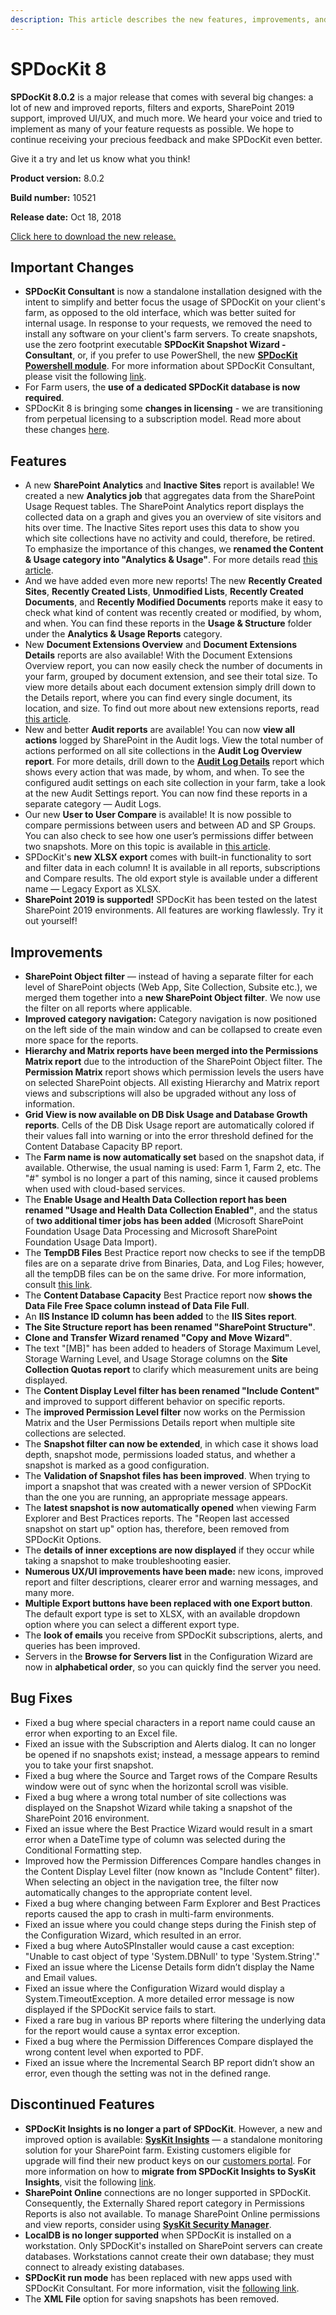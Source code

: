 ```yaml
---
description: This article describes the new features, improvements, and bug fixes that are delivered in SPDocKit 8.
---
```


# SPDocKit 8

**SPDocKit 8.0.2** is a major release that comes with several big changes: a lot of new and improved reports, filters and exports, SharePoint 2019 support, improved UI/UX, and much more. We heard your voice and tried to implement as many of your feature requests as possible. We hope to continue receiving your precious feedback and make SPDocKit even better.

Give it a try and let us know what you think!

**Product version:** 8.0.2

**Build number:** 10521

**Release date:** Oct 18, 2018

[Click here to download the new release.](https://www.syskit.com/products/spdockit/download/)

## Important Changes

* **SPDocKit Consultant** is now a standalone installation designed with the intent to simplify and better focus the usage of SPDocKit on your client's farm, as opposed to the old interface, which was better suited for internal usage. In response to your requests, we removed the need to install any software on your client's farm servers. To create snapshots, use the zero footprint executable **SPDocKit Snapshot Wizard - Consultant**, or, if you prefer to use PowerShell, the new [**SPDocKit Powershell module**](https://www.powershellgallery.com/packages/SysKit.SPDocKit.PS). For more information about SPDocKit Consultant, please visit the following [link](https://docs.syskit.com/spconsultant/product-updates/spconsultant-release-note-8/).
* For Farm users, the **use of a dedicated SPDocKit database is now required**. 
* SPDocKit 8 is bringing some **changes in licensing** - we are transitioning from perpetual licensing to a subscription model. Read more about these changes [here](https://blog.syskit.com/spdockit-v8-licensing-changes).

## Features

* A new **SharePoint Analytics** and **Inactive Sites** report is available! We created a new **Analytics job** that aggregates data from the SharePoint Usage Request tables. The SharePoint Analytics report displays the collected data on a graph and gives you an overview of site visitors and hits over time. The Inactive Sites report uses this data to show you which site collections have no activity and could, therefore, be retired. To emphasize the importance of this changes, we **renamed the Content & Usage category into "Analytics & Usage"**. For more details read [this article](https://blog.syskit.com/analytics-in-sharepoint-on-premises).
* And we have added even more new reports! The new **Recently Created Sites**, **Recently Created Lists**, **Unmodified Lists**, **Recently Created Documents**, and **Recently Modified Documents** reports make it easy to check what kind of content was recently created or modified, by whom, and when. You can find these reports in the **Usage & Structure** folder under the **Analytics & Usage Reports** category.
* New **Document Extensions Overview** and **Document Extensions Details** reports are also available! With the Document Extensions Overview report, you can now easily check the number of documents in your farm, grouped by document extension, and see their total size. To view more details about each document extension simply drill down to the Details report, where you can find every single document, its location, and size. To find out more about new extensions reports, read [this article](../explore-reports-and-create-documentation/analytics-and-usage-reports/document-extensions-reports.md).
* New and better **Audit reports** are available! You can now **view all actions** logged by SharePoint in the Audit logs. View the total number of actions performed on all site collections in the **Audit Log Overview report**. For more details, drill down to the [**Audit Log Details**](../explore-reports-and-create-documentation/audit-reports/audit-log-details.md) report which shows every action that was made, by whom, and when. To see the configured audit settings on each site collection in your farm, take a look at the new Audit Settings report. You can now find these reports in a separate category — Audit Logs.
* Our new **User to User Compare** is available! It is now possible to compare permissions between users and between AD and SP Groups. You can also check to see how one user’s permissions differ between two snapshots. More on this topic is available in [this article](../compare-sharepoint-configurations/compare-sharepoint-permissions.md).
* SPDocKit's **new XLSX export** comes with built-in functionality to sort and filter data in each column! It is available in all reports, subscriptions and Compare results. The old export style is available under a different name — Legacy Export as XLSX.
* **SharePoint 2019 is supported!** SPDocKit has been tested on the latest SharePoint 2019 environments. All features are working flawlessly. Try it out yourself!

## Improvements

* **SharePoint Object filter** — instead of having a separate filter for each level of SharePoint objects \(Web App, Site Collection, Subsite etc.\), we merged them together into a **new SharePoint Object filter**. We now use the filter on all reports where applicable.
* **Improved category navigation:** Category navigation is now positioned on the left side of the main window and can be collapsed to create even more space for the reports.
* **Hierarchy and Matrix reports have been merged into the Permissions Matrix report** due to the introduction of the SharePoint Object filter. The **Permission Matrix** report shows which permission levels the users have on selected SharePoint objects. All existing Hierarchy and Matrix report views and subscriptions will also be upgraded without any loss of information.
* **Grid View is now available on DB Disk Usage and Database Growth reports**. Cells of the DB Disk Usage report are automatically colored if their values fall into warning or into the error threshold defined for the Content Database Capacity BP report.
* The **Farm name is now automatically set** based on the snapshot data, if available. Otherwise, the usual naming is used: Farm 1, Farm 2, etc. The "\#" symbol is no longer a part of this naming, since it caused problems when used with cloud-based services.
* The **Enable Usage and Health Data Collection report has been renamed "Usage and Health Data Collection Enabled"**, and the status of **two additional timer jobs has been added** \(Microsoft SharePoint Foundation Usage Data Processing and Microsoft SharePoint Foundation Usage Data Import\).
* The **TempDB Files** Best Practice report now checks to see if the tempDB files are on a separate drive from Binaries, Data, and Log Files; however, all the tempDB files can be on the same drive. For more information, consult [this link](https://docs.syskit.com/bp/databases/tempdb/files/).
* The **Content Database Capacity** Best Practice report now **shows the Data File Free Space column instead of Data File Full**.
* An **IIS Instance ID column has been added** to the **IIS Sites report**.
* **The Site Structure report has been renamed "SharePoint Structure"**.
* **Clone and Transfer Wizard renamed "Copy and Move Wizard"**.
* The text "\[MB\]" has been added to headers of Storage Maximum Level, Storage Warning Level, and Usage Storage columns on the **Site Collection Quotas report** to clarify which measurement units are being displayed.
* The **Content Display Level filter has been renamed "Include Content"** and improved to support different behavior on specific reports.
* The **improved Permission Level filter** now works on the Permission Matrix and the User Permissions Details report when multiple site collections are selected.
* The **Snapshot filter can now be extended**, in which case it shows load depth, snapshot mode, permissions loaded status, and whether a snapshot is marked as a good configuration.
* The **Validation of Snapshot files has been improved**. When trying to import a snapshot that was created with a newer version of SPDocKit than the one you are running, an appropriate message appears.
* The **latest snapshot is now automatically opened** when viewing Farm Explorer and Best Practices reports. The "Reopen last accessed snapshot on start up" option has, therefore, been removed from SPDocKit Options.
* The **details of inner exceptions are now displayed** if they occur while taking a snapshot to make troubleshooting easier.
* **Numerous UX/UI improvements have been made:** new icons, improved report and filter descriptions, clearer error and warning messages, and many more.
* **Multiple Export buttons have been replaced with one Export button**. The default export type is set to XLSX, with an available dropdown option where you can select a different export type.
* The **look of emails** you receive from SPDocKit subscriptions, alerts, and queries has been improved.
* Servers in the **Browse for Servers list** in the Configuration Wizard are now in **alphabetical order**, so you can quickly find the server you need.

## Bug Fixes

* Fixed a bug where special characters in a report name could cause an error when exporting to an Excel file.
* Fixed an issue with the Subscription and Alerts dialog. It can no longer be opened if no snapshots exist; instead, a message appears to remind you to take your first snapshot.
* Fixed a bug where the Source and Target rows of the Compare Results window were out of sync when the horizontal scroll was visible.
* Fixed a bug where a wrong total number of site collections was displayed on the Snapshot Wizard while taking a snapshot of the SharePoint 2016 environment.
* Fixed an issue where the Best Practice Wizard would result in a smart error when a DateTime type of column was selected during the Conditional Formatting step.
* Improved how the Permission Differences Compare handles changes in the Content Display Level filter \(now known as "Include Content" filter\). When selecting an object in the navigation tree, the filter now automatically changes to the appropriate content level.
* Fixed a bug where changing between Farm Explorer and Best Practices reports caused the app to crash in multi-farm environments.
* Fixed an issue where you could change steps during the Finish step of the Configuration Wizard, which resulted in an error.
* Fixed a bug where AutoSPInstaller would cause a cast exception: "Unable to cast object of type 'System.DBNull' to type 'System.String'."
* Fixed an issue where the License Details form didn’t display the Name and Email values.
* Fixed an issue where the Configuration Wizard would display a System.TimeoutException. A more detailed error message is now displayed if the SPDocKit service fails to start.
* Fixed a rare bug in various BP reports where filtering the underlying data for the report would cause a syntax error exception.
* Fixed a bug where the Permission Differences Compare displayed the wrong content level when exported to PDF.
* Fixed an issue where the Incremental Search BP report didn’t show an error, even though the setting was not in the defined range.

## Discontinued Features

* **SPDocKit Insights is no longer a part of SPDocKit**. However, a new and improved option is available: [**SysKit Insights**](https://www.syskit.com/products/insights/) — a standalone monitoring solution for your SharePoint farm. Existing customers eligible for upgrade will find their new product keys on our [customers portal](https://my.syskit.com). For more information on how to **migrate from SPDocKit Insights to SysKit Insights**, visit the following [link](https://docs.syskit.com/spdockit/faq/spdockit-insights-migration/).
* **SharePoint Online** connections are no longer supported in SPDocKit. Consequently, the Externally Shared report category in Permissions Reports is also not available. To manage SharePoint Online permissions and view reports, consider using [**SysKit Security Manager**](https://www.syskit.com/products/security-manager/).
* **LocalDB is no longer supported** when SPDocKit is installed on a workstation. Only SPDocKit's installed on SharePoint servers can create databases. Workstations cannot create their own database; they must connect to already existing databases.
* **SPDocKit run mode** has been replaced with new apps used with SPDocKit Consultant. For more information, visit the [following link](https://docs.syskit.com/spconsultant/).
* The **XML File** option for saving snapshots has been removed.

